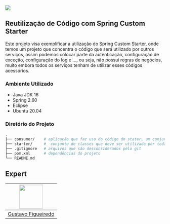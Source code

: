 <img src="https://storage.googleapis.com/golden-wind/experts-club/capa-github.svg" />

## Reutilização de Código com Spring Custom Starter
Este projeto visa exemplificar a utilização do Spring Custom Starter, onde temos um projeto que concentra o código que será utilizado por outros serviços, assim podemos colocar parte da autenticação, configuração de exceção, configuração do log e ..., ou seja, não possui regras de negócios, muito embora todos os serviços tenham de utilizar esses códigos acessórios. 

### Ambiente Utilizado
* Java JDK 16
* Spring 2.60
* Eclipse
* Ubuntu 20.04

### Diretório do Projeto

```sh
.
├── consumer/    # aplicação que faz uso do código do stater, um conjunto de classes de configuraçao e um arquivo xml que configura o log.
├── starter/     #  conjunto de classes que deve ser utilizada por todas as outras.
├── .gitignore   # arquivos que são desconsiderados pelo git
├── pom.xml      # dependências do projeto
└── README.md
```


## Expert

| [<img src="https://avatars.githubusercontent.com/u/1785791?s=400&u=cf86c9ae2216765f948ca2136eda7e632e0cd922&v=4" width="75px;"/>](https://github.com/gustavodsf) |
| :-: |
|[Gustavo Figueiredo](https://github.com/gustavodsf)|